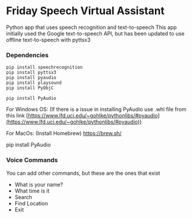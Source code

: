 # Friday Speech Virtual Assistant

Python app that uses speech recognition and text-to-speech
This app initially used the Google text-to-speech API, but has been updated to use offline text-to-speech with pyttsx3

### Dependencies

```
pip install speechrecognition
pip install pyttsx3
pip install pyaudio
pip install playsound
pip install PyObjC
```
```
pip install PyAudio
```
For Windows OS:
(If there is a issue in installing PyAudio use .whl file from this link [https://www.lfd.uci.edu/~gohlke/pythonlibs/#pyaudio](https://www.lfd.uci.edu/~gohlke/pythonlibs/#pyaudio))  

For MacOs:
(Install Homebrew)
https://brew.sh/

pip install PyAudio

### Voice Commands

You can add other commands, but these are the ones that exist

- What is your name?
- What time is it
- Search
- Find Location
- Exit